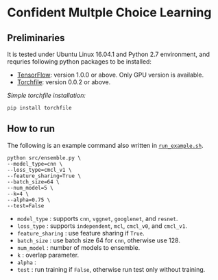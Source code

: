 # Confident Multple Choice Learning



## Preliminaries

It is tested under Ubuntu Linux 16.04.1 and Python 2.7 environment, and requries following python packages to be installed:

* [TensorFlow](https://github.com/tensorflow/tensorflow): version 1.0.0 or above. Only GPU version is available.
* [Torchfile](https://github.com/bshillingford/python-torchfile): version 0.0.2 or above.

*Simple torchfile installation:*

    pip install torchfile


## How to run

The following is an example command also written in [`run_example.sh`](run_example.sh).

    python src/ensemble.py \
    --model_type=cnn \ 
    --loss_type=cmcl_v1 \
    --feature_sharing=True \
    --batch_size=64 \
    --num_model=5 \
    --k=4 \
    --alpha=0.75 \
    --test=False

* `model_type`      : supports `cnn`, `vggnet`, `googlenet`, and `resnet`.
* `loss_type`       : supports `independent`, `mcl`, `cmcl_v0`, and `cmcl_v1`.
* `feature_sharing` : use feature sharing if `True`.
* `batch_size`      : use batch size 64 for `cnn`, otherwise use 128.
* `num_model`       : number of models to ensemble.
* `k`               : overlap parameter.
* `alpha`           :
* `test`            : run training if `False`, otherwise run test only without training.
